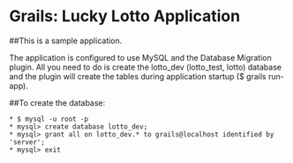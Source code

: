 # Grails: Lucky Lotto Application

##This is a sample application.

The application is configured to use MySQL and the Database Migration plugin. All
you need to do is create the lotto_dev (lotto_test, lotto) database and the plugin
will create the tables during application startup ($ grails run-app).

##To create the database:
    
    * $ mysql -u root -p
    * mysql> create database lotto_dev;
    * mysql> grant all on lotto_dev.* to grails@localhost identified by 'server';
    * mysql> exit

